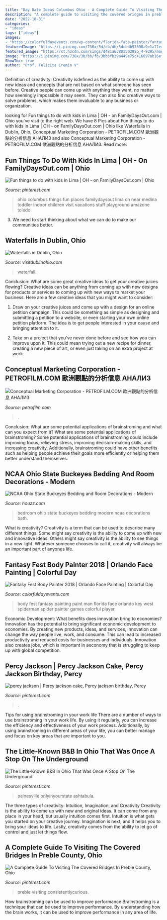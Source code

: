 ```yaml
---
title: "Day Date Ideas Columbus Ohio - A Complete Guide To Visiting The Covered Bridges In Preble County, Ohio"
description: "A complete guide to visiting the covered bridges in preble county, ohio"
date: "2022-10-31"
categories:
- "ideas"
tags: ["ideas"]
images:
- "https://colorfuldayevents.com/wp-content/florida-face-painter/fantasy-fest/spider-man-body-paint-fantasy-fest.jpg"
featuredImage: "https://i.pinimg.com/736x/5d/cb/db/5dcbdb97898a9e1a71e4ba92ada66a07.jpg"
featured_image: "https://st.hzcdn.com/simgs/d481a6380350298b_4-9395/modern-bedroom.jpg"
image: "https://i.pinimg.com/736x/3b/bb/fb/3bbbfb39a449e75c416097ab16ef3f49.jpg"
ShowToc: true
author: "Prof. Felicita Cremin V"
---
```



Definition of creativity:
Creativity isdefined as the ability to come up with new ideas and concepts that are not based on what someone has seen before. Creative people can come up with anything they want, no matter how seemingly impossible it may seem. They can also find creative ways to solve problems, which makes them invaluable to any business or organization.

	

		
looking for Fun things to do with kids in Lima | OH - on FamilyDaysOut.com | Ohio you've visit to the right web. We have 8 Pics about Fun things to do with kids in Lima | OH - on FamilyDaysOut.com | Ohio like Waterfalls in Dublin, Ohio, Conceptual Marketing Corporation - PETROFILM.COM ﻿歐洲觀點的分析信息 АНАЛИЗ and also Conceptual Marketing Corporation - PETROFILM.COM ﻿歐洲觀點的分析信息 АНАЛИЗ. Read more:
		
    
## Fun Things To Do With Kids In Lima | OH - On FamilyDaysOut.com | Ohio

<img loading=lazy src="https://i.pinimg.com/736x/2a/b4/78/2ab47850bdf5ee8445f400613bd136ac--lima-ohio-columbus-ohio.jpg" onerror="this.onerror=null;this.src='https://tse4.mm.bing.net/th?id=OIP.OaG6P5bdi0hrTQEfILHzEgAAAA&amp;pid=15.1';" alt="Fun things to do with kids in Lima | OH - on FamilyDaysOut.com | Ohio">

_Source: pinterest.com_

>ohio columbus things fun places familydaysout lima oh near medina toddler indoor children visit vacations stuff playground amazone toledo. 

	

3. We need to start thinking about what we can do to make our communities better.

    
## Waterfalls In Dublin, Ohio

<img loading=lazy src="https://assets.simpleviewinc.com/simpleview/image/upload/c_limit,h_1200,q_75,w_1200/v1/clients/dublinoh/Robb_McCormick_Photography_227_of_235__8fcfc688-94e0-453f-974d-c7896d895795.jpg" onerror="this.onerror=null;this.src='https://tse4.mm.bing.net/th?id=OIP.5yU_CL0nzP7TDDl3q0ONpAHaE8&amp;pid=15.1';" alt="Waterfalls in Dublin, Ohio">

_Source: visitdublinohio.com_

>waterfall. 

	

Conclusion: What are some great creative ideas to get your creative juices flowing?
Creative ideas can be anything from coming up with new designs for products or services to coming up with new ways to market your business. Here are a few creative ideas that you might want to consider: 
1. Draw on your creative juices and come up with a design for an online petition campaign. This could be something as simple as designing and submitting a petition to a website, or even starting your own online petition platform. The idea is to get people interested in your cause and bringing attention to it. 

2. Take on a project that you’ve never done before and see how you can improve upon it. This could mean trying out a new recipe for dinner, creating a new piece of art, or even just taking on an extra project at work.

    
## Conceptual Marketing Corporation - PETROFILM.COM ﻿歐洲觀點的分析信息 АНАЛИЗ

<img loading=lazy src="https://www.petrofilm.com/yahoo_site_admin/assets/images/Untitled-TrueColor-23.21273844_std.jpg" onerror="this.onerror=null;this.src='https://tse3.mm.bing.net/th?id=OIP.uRCyE6KKsSym5Ln0aaE9hgHaD4&amp;pid=15.1';" alt="Conceptual Marketing Corporation - PETROFILM.COM ﻿歐洲觀點的分析信息 АНАЛИЗ">

_Source: petrofilm.com_

>. 

	

Conclusion: What are some potential applications of brainstroming and what can you expect from it?
What are some potential applications of brainstroming?
Some potential applications of brainstroming could include improving focus, relieving stress, improving decision-making skills, and increasing creativity. Additionally, brainstroming could have other benefits such as helping people achieve their goals more efficiently or helping them better understand themselves.

    
## NCAA Ohio State Buckeyes Bedding And Room Decorations - Modern

<img loading=lazy src="https://st.hzcdn.com/simgs/d481a6380350298b_4-9395/modern-bedroom.jpg" onerror="this.onerror=null;this.src='https://tse2.mm.bing.net/th?id=OIP.eUZjx6VmaVFt92_8GTgnrgHaKx&amp;pid=15.1';" alt="NCAA Ohio State Buckeyes Bedding and Room Decorations - Modern">

_Source: houzz.com_

>bedroom ohio state buckeyes bedding modern ncaa decorations bath. 

	

What is creativity?
Creativity is a term that can be used to describe many different things. Some might say creativity is the ability to come up with new and innovative ideas. Others might say creativity is the ability to see things in a new light. Whatever someone chooses to call it, creativity will always be an important part of anyones life.

    
## Fantasy Fest Body Painter 2018 | Orlando Face Painting | Colorful Day

<img loading=lazy src="https://colorfuldayevents.com/wp-content/florida-face-painter/fantasy-fest/spider-man-body-paint-fantasy-fest.jpg" onerror="this.onerror=null;this.src='https://tse3.mm.bing.net/th?id=OIP.gVOU_NkjpWhgXrS6jSY6wwAAAA&amp;pid=15.1';" alt="Fantasy Fest Body Painter 2018 | Orlando Face Painting | Colorful Day">

_Source: colorfuldayevents.com_

>body fest fantasy painting paint man florida face orlando key west spiderman spider painter games colorful player. 

	

Economic Development: What benefits does innovation bring to economies?
Innovation has the potential to bring significant economic development to economies. By creating new products, ideas, and services, innovation can change the way people live, work, and consume. This can lead to increased productivity and reduced costs for businesses and individuals. Innovation also creates jobs, which is important in aeconomy that is struggling to keep up with global competition.

    
## Percy Jackson | Percy Jackson Cake, Percy Jackson Birthday, Percy

<img loading=lazy src="https://i.pinimg.com/originals/ca/c3/aa/cac3aa89daad9a51ad9f1d0efd8f38e4.jpg" onerror="this.onerror=null;this.src='https://tse4.mm.bing.net/th?id=OIP.Pq48WPKYC1Qbug6vw2PMtgHaJ4&amp;pid=15.1';" alt="percy jackson | Percy jackson cake, Percy jackson birthday, Percy">

_Source: pinterest.com_

>. 

	

Tips for using brainstroming in your work life
There are a number of ways to use brainstroming in your work life. By using it regularly, you can increase the efficiency and effectiveness of your work process. Additionally, by using brainstroming in different areas of your life, you can better manage and focus on key areas that are important to you.

    
## The Little-Known B&amp;B In Ohio That Was Once A Stop On The Underground

<img loading=lazy src="https://i.pinimg.com/736x/3b/bb/fb/3bbbfb39a449e75c416097ab16ef3f49.jpg" onerror="this.onerror=null;this.src='https://tse3.mm.bing.net/th?id=OIP.12WFQ6UUVOC7J7C0D72QUQHaFj&amp;pid=15.1';" alt="The Little-Known B&amp;B In Ohio That Was Once A Stop On The Underground">

_Source: pinterest.com_

>painesville onlyinyourstate ashtabula. 

	

The three types of creativity: Intuition, Imagination, and Creativity
Creativity is the ability to come up with new and original ideas. It can come from any place in your head, but usually intuition comes first. Intuition is what gets you started on your creative journey. Imagination is next, and it helps you to bring your ideas to life. Lastly, creativity comes from the ability to let go of control and just let things flow.

    
## A Complete Guide To Visiting The Covered Bridges In Preble County, Ohio

<img loading=lazy src="https://i.pinimg.com/736x/5d/cb/db/5dcbdb97898a9e1a71e4ba92ada66a07.jpg" onerror="this.onerror=null;this.src='https://tse3.mm.bing.net/th?id=OIP.QhaxbBy87cMkQKodgroE3gHaLG&amp;pid=15.1';" alt="A Complete Guide To Visiting The Covered Bridges In Preble County, Ohio">

_Source: pinterest.com_

>preble visiting consistentlycurious. 

	

How brainstroming can be used to improve performance
Brainstroming is a technique that can be used to improve performance. By understanding how the brain works, it can be used to improve performance in any area of life.

